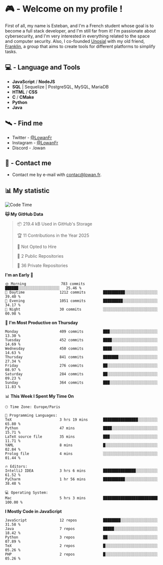 # 🎮 - Welcome on my profile !
First of all, my name is Esteban, and I'm a French student whose goal is to become a full stack developer, and I'm still far from it!
I'm passionate about cybersecurity, and I'm very interested in everything related to the space and computer security.
Also, I co-founded [Unosial](https://github.com/Unosial) with my old friend, [Franklin](https://github.com/AbaFranklin/), a group that aims to create tools for different platforms to simplify tasks. 



## 💻 - Language and Tools
- **JavaScript** / **NodeJS**
- **SQL** | Sequelize | PostgreSQL, MySQL, MariaDB
- **HTML** / **CSS**
- **C** / **CMake**
- **Python**
- **Java**

## 🛰️ - Find me

 - Twitter - [@LowanFr](https://twitter.com/LowanFr/)
 - Instagram - [@LowanFr](https://instagram.com/LowanFr)
 - Discord -  .lowan
 
## 📡 - Contact me
 - Contact me by e-mail with [contac@lowan.fr](mailto:contact@lowan.fr).

## 📊 My statistic
<!--START_SECTION:waka-->
![Code Time](http://img.shields.io/badge/Code%20Time-1%2C124%20hrs%2057%20mins-blue)

**🐱 My GitHub Data** 

> 📦 219.4 kB Used in GitHub's Storage 
 > 
> 🏆 11 Contributions in the Year 2025
 > 
> 🚫 Not Opted to Hire
 > 
> 📜 2 Public Repositories 
 > 
> 🔑 36 Private Repositories 
 > 
**I'm an Early 🐤** 

```text
🌞 Morning                783 commits         ██████░░░░░░░░░░░░░░░░░░░   25.46 % 
🌆 Daytime                1212 commits        ██████████░░░░░░░░░░░░░░░   39.40 % 
🌃 Evening                1051 commits        █████████░░░░░░░░░░░░░░░░   34.17 % 
🌙 Night                  30 commits          ░░░░░░░░░░░░░░░░░░░░░░░░░   00.98 % 
```
📅 **I'm Most Productive on Thursday** 

```text
Monday                   409 commits         ███░░░░░░░░░░░░░░░░░░░░░░   13.30 % 
Tuesday                  452 commits         ████░░░░░░░░░░░░░░░░░░░░░   14.69 % 
Wednesday                450 commits         ████░░░░░░░░░░░░░░░░░░░░░   14.63 % 
Thursday                 841 commits         ███████░░░░░░░░░░░░░░░░░░   27.34 % 
Friday                   276 commits         ██░░░░░░░░░░░░░░░░░░░░░░░   08.97 % 
Saturday                 284 commits         ██░░░░░░░░░░░░░░░░░░░░░░░   09.23 % 
Sunday                   364 commits         ███░░░░░░░░░░░░░░░░░░░░░░   11.83 % 
```


📊 **This Week I Spent My Time On** 

```text
🕑︎ Time Zone: Europe/Paris

💬 Programming Languages: 
TeX                      3 hrs 19 mins       ████████████████░░░░░░░░░   65.80 % 
Python                   47 mins             ████░░░░░░░░░░░░░░░░░░░░░   15.71 % 
LaTeX source file        35 mins             ███░░░░░░░░░░░░░░░░░░░░░░   11.71 % 
YAML                     8 mins              █░░░░░░░░░░░░░░░░░░░░░░░░   02.84 % 
Prolog file              4 mins              ░░░░░░░░░░░░░░░░░░░░░░░░░   01.44 % 

🔥 Editors: 
IntelliJ IDEA            3 hrs 6 mins        ███████████████░░░░░░░░░░   61.52 % 
PyCharm                  1 hr 56 mins        ██████████░░░░░░░░░░░░░░░   38.48 % 

💻 Operating System: 
Mac                      5 hrs 3 mins        █████████████████████████   100.00 % 
```

**I Mostly Code in JavaScript** 

```text
JavaScript               12 repos            ████████░░░░░░░░░░░░░░░░░   31.58 % 
Java                     7 repos             █████░░░░░░░░░░░░░░░░░░░░   18.42 % 
Python                   3 repos             ██░░░░░░░░░░░░░░░░░░░░░░░   07.89 % 
TeX                      2 repos             █░░░░░░░░░░░░░░░░░░░░░░░░   05.26 % 
PHP                      2 repos             █░░░░░░░░░░░░░░░░░░░░░░░░   05.26 % 
```




<!--END_SECTION:waka-->
